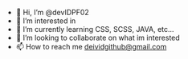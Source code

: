 - 👋 Hi, I’m @devIDPF02
- 👀 I’m interested in 
- 🌱 I’m currently learning CSS, SCSS, JAVA, etc...
- 💞️ I’m looking to collaborate on what im interested
- 📫 How to reach me deividgithub@gmail.com

<!---
devIDPF02/devIDPF02 is a ✨ special ✨ repository because its `README.md` (this file) appears on your GitHub profile.
You can click the Preview link to take a look at your changes.
--->
